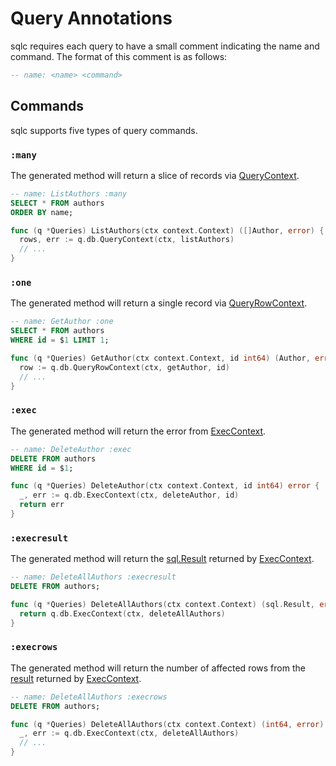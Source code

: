 # Query Annotations

sqlc requires each query to have a small comment indicating the name and
command. The format of this comment is as follows:

```sql
-- name: <name> <command>
```

## Commands

sqlc supports five types of query commands.

### `:many`

The generated method will return a slice of records via
[QueryContext](https://golang.org/pkg/database/sql/#DB.QueryContext).

```sql
-- name: ListAuthors :many
SELECT * FROM authors
ORDER BY name;
```

```go
func (q *Queries) ListAuthors(ctx context.Context) ([]Author, error) {
  rows, err := q.db.QueryContext(ctx, listAuthors)
  // ...
}
```

### `:one`

The generated method will return a single record via
[QueryRowContext](https://golang.org/pkg/database/sql/#DB.QueryRowContext).

```sql
-- name: GetAuthor :one
SELECT * FROM authors
WHERE id = $1 LIMIT 1;
```

```go
func (q *Queries) GetAuthor(ctx context.Context, id int64) (Author, error) {
  row := q.db.QueryRowContext(ctx, getAuthor, id)
  // ...
}
```

### `:exec`

The generated method will return the error from
[ExecContext](https://golang.org/pkg/database/sql/#DB.ExecContext).

```sql
-- name: DeleteAuthor :exec
DELETE FROM authors
WHERE id = $1;
```

```go
func (q *Queries) DeleteAuthor(ctx context.Context, id int64) error {
  _, err := q.db.ExecContext(ctx, deleteAuthor, id)
  return err
}
```

### `:execresult`

The generated method will return the [sql.Result](https://golang.org/pkg/database/sql/#Result) returned by
[ExecContext](https://golang.org/pkg/database/sql/#DB.ExecContext).

```sql
-- name: DeleteAllAuthors :execresult
DELETE FROM authors;
```

```go
func (q *Queries) DeleteAllAuthors(ctx context.Context) (sql.Result, error) {
  return q.db.ExecContext(ctx, deleteAllAuthors)
}
```

### `:execrows`

The generated method will return the number of affected rows from the
[result](https://golang.org/pkg/database/sql/#Result) returned by
[ExecContext](https://golang.org/pkg/database/sql/#DB.ExecContext).

```sql
-- name: DeleteAllAuthors :execrows
DELETE FROM authors;
```

```go
func (q *Queries) DeleteAllAuthors(ctx context.Context) (int64, error) {
  _, err := q.db.ExecContext(ctx, deleteAllAuthors)
  // ...
}
```

